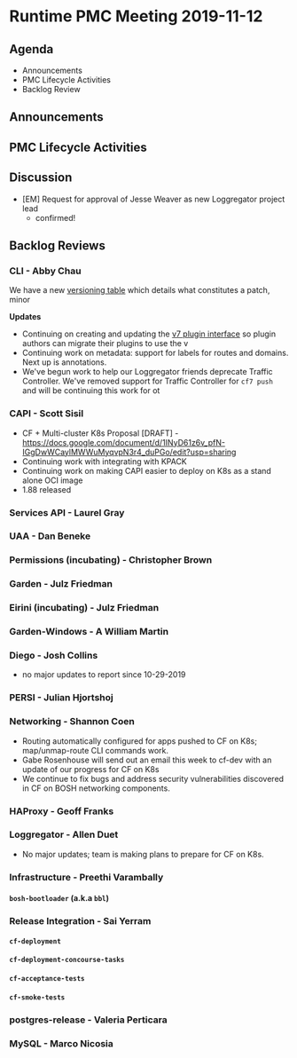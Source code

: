 # Runtime PMC Meeting 2019-11-12

## Agenda

* Announcements
* PMC Lifecycle Activities
* Backlog Review


## Announcements


## PMC Lifecycle Activities


## Discussion

- [EM] Request for approval of Jesse Weaver as new Loggregator project lead
  - confirmed!

## Backlog Reviews

### CLI - Abby Chau

We have a new [versioning table](https://github.com/cloudfoundry/cli/wiki/Versioning-Policy#a-complete-list-of-changes-you-can-expect) which details what constitutes a patch, minor

**Updates**

-  Continuing on creating and updating the [v7 plugin interface](https://github.com/cloudfoundry/cli/tree/master/plugin/v7) so plugin authors can migrate their plugins to use the v
- Continuing work on metadata: support for labels for routes and domains. Next up is annotations.
- We've begun work to help our Loggregator friends deprecate Traffic Controller. We've removed support for Traffic Controller for `cf7 push` and will be continuing this work for ot


### CAPI - Scott Sisil

- CF + Multi-cluster K8s Proposal [DRAFT] - https://docs.google.com/document/d/1INyD61z6v_pfN-IGgDwWCaylMWWuMyqvpN3r4_duPGo/edit?usp=sharing
- Continuing work with integrating with KPACK
- Continuing work on making CAPI easier to deploy on K8s as a stand alone OCI image
- 1.88 released


### Services API - Laurel Gray


### UAA - Dan Beneke


### Permissions (incubating) - Christopher Brown


### Garden - Julz Friedman


### Eirini (incubating) - Julz Friedman


### Garden-Windows - A William Martin


### Diego - Josh Collins
- no major updates to report since 10-29-2019

### PERSI - Julian Hjortshoj


### Networking - Shannon Coen

- Routing automatically configured for apps pushed to CF on K8s; map/unmap-route CLI commands work.
- Gabe Rosenhouse will send out an email this week to cf-dev with an update of our progress for CF on K8s
- We continue to fix bugs and address security vulnerabilities discovered in CF on BOSH networking components.

### HAProxy - Geoff Franks


### Loggregator - Allen Duet

- No major updates; team is making plans to prepare for CF on K8s.

### Infrastructure - Preethi Varambally

#### `bosh-bootloader` (a.k.a `bbl`)


### Release Integration - Sai Yerram

#### `cf-deployment`


#### `cf-deployment-concourse-tasks`


#### `cf-acceptance-tests`


#### `cf-smoke-tests`


### postgres-release - Valeria Perticara


### MySQL - Marco Nicosia
